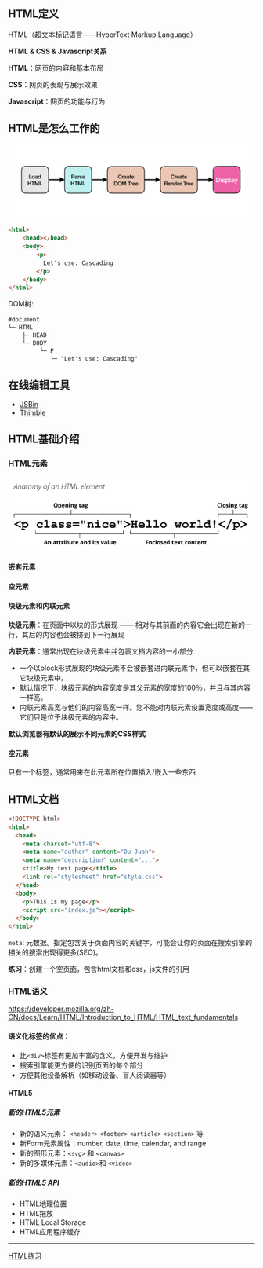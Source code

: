 ## HTML定义
HTML（超文本标记语言——HyperText Markup Language）

**HTML & CSS & Javascript关系**

**HTML**：网页的内容和基本布局

**CSS**：网页的表现与展示效果

**Javascript**：网页的功能与行为

## HTML是怎么工作的
![HTML工作机制](/images/html-parsing.jpg)

```html
<html>
    <head></head>
    <body>
        <p>
          Let's use: Cascading
        </p>    
    </body>
</html>
```
DOM树:
```text
#document
└─ HTML
    ├─ HEAD
    └─ BODY
         └─ P
            └─ "Let's use: Cascading"
```

## 在线编辑工具
- [JSBin](http://jsbin.com/?html,js,output)
- [Thimble](https://thimble.mozilla.org/zh-CN/)

## HTML基础介绍
### HTML元素
![HTML 元素](/images/html-element.png)

#### 嵌套元素

#### 空元素

#### 块级元素和内联元素
**块级元素**：在页面中以块的形式展现 —— 相对与其前面的内容它会出现在新的一行，其后的内容也会被挤到下一行展现

**内联元素**：通常出现在块级元素中并包裹文档内容的一小部分

- 一个以block形式展现的块级元素不会被嵌套进内联元素中，但可以嵌套在其它块级元素中。
- 默认情况下，块级元素的内容宽度是其父元素的宽度的100％，并且与其内容一样高。
- 内联元素高宽与他们的内容高宽一样。您不能对内联元素设置宽度或高度——它们只是位于块级元素的内容中。

**默认浏览器有默认的展示不同元素的CSS样式**

#### 空元素
只有一个标签，通常用来在此元素所在位置插入/嵌入一些东西

## HTML文档
```html
<!DOCTYPE html>
<html>
  <head>
    <meta charset="utf-8">
    <meta name="author" content="Du Juan">
    <meta name="description" content="...">
    <title>My test page</title>
    <link rel="stylesheet" href="style.css">
  </head>
  <body>
    <p>This is my page</p>
    <script src="index.js"></script>
  </body>
</html>
``` 

`meta`: 元数据。指定包含关于页面内容的关键字，可能会让你的页面在搜索引擎的相关的搜索出现得更多(SEO)。

**练习**：创建一个空页面，包含html文档和css，js文件的引用

### HTML语义

https://developer.mozilla.org/zh-CN/docs/Learn/HTML/Introduction_to_HTML/HTML_text_fundamentals

#### 语义化标签的优点：
- 比`<div>`标签有更加丰富的含义，方便开发与维护
- 搜索引擎能更方便的识别页面的每个部分
- 方便其他设备解析（如移动设备、盲人阅读器等）

#### HTML5
 
##### 新的HTML5元素
- 新的语义元素： `<header>` `<footer>` `<article>` `<section>` 等
- 新Form元素属性：number, date, time, calendar, and range
- 新的图形元素：`<svg>` 和 `<canvas>`
- 新的多媒体元素：`<audio>`和 `<video>`

##### 新的HTML5 API
- HTML地理位置
- HTML拖放
- HTML Local Storage
- HTML应用程序缓存

-------

[HTML练习](https://github.com/2018-grad-training/tw-resume-htmlcss-base)